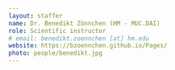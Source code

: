 ```yaml
---
layout: staffer
name: Dr. Benedikt Zönnchen (HM - MUC.DAI)
role: Scientific instructor
# email: benedikt.zoennchen [at] hm.edu
website: https://bzoennchen.github.io/Pages/
photo: people/benedikt.jpg
---
```


<!-- Benedikt is a software engineer and lecturer at the MUC.DAI at Hochschule München university of applied sciences. He specializes in pedestrian dynamics and computer science education. His research during his Ph.D. at the Technical University of Munich, in collaboration with HM university of applied sciences, centered on large-scale pedestrian simulations, exploring various models and parallel algorithms. An essential contributor to the open-source framework Vadere, Benedikt's work emphasizes the realistic modeling of pedestrian behavior and efficient simulation techniques.
He is now a member of the AICA project and works on symbolic music generation for musicians. -->
